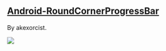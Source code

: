 
## [Android-RoundCornerProgressBar](https://github.com/akexorcist/Android-RoundCornerProgressBar)

By akexorcist.

![](https://raw.githubusercontent.com/akexorcist/Android-RoundCornerProgressBar/master/image/header.jpg)
